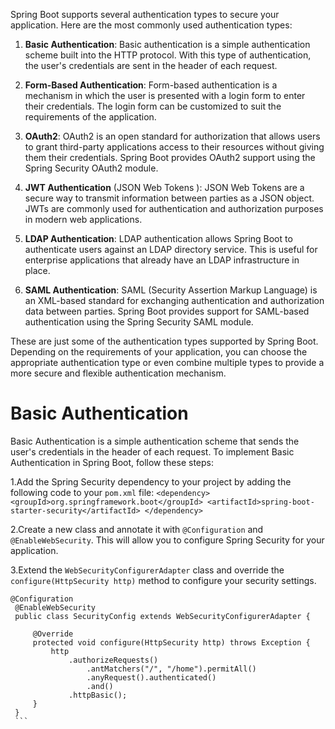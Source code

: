 Spring Boot supports several authentication types to secure your application. Here are the most commonly used authentication types:

1.  **Basic Authentication**: Basic authentication is a simple authentication scheme built into the HTTP protocol. With this type of authentication, the user's credentials are sent in the header of each request.

2.  **Form-Based Authentication**: Form-based authentication is a mechanism in which the user is presented with a login form to enter their credentials. The login form can be customized to suit the requirements of the application.

3.  **OAuth2**: OAuth2 is an open standard for authorization that allows users to grant third-party applications access to their resources without giving them their credentials. Spring Boot provides OAuth2 support using the Spring Security OAuth2 module.

4. **JWT Authentication** (JSON Web Tokens ): JSON Web Tokens are a secure way to transmit information between parties as a JSON object. JWTs are commonly used for authentication and authorization purposes in modern web applications.

5.  **LDAP Authentication**: LDAP authentication allows Spring Boot to authenticate users against an LDAP directory service. This is useful for enterprise applications that already have an LDAP infrastructure in place.

6.  **SAML Authentication**: SAML (Security Assertion Markup Language) is an XML-based standard for exchanging authentication and authorization data between parties. Spring Boot provides support for SAML-based authentication using the Spring Security SAML module.

These are just some of the authentication types supported by Spring Boot. Depending on the requirements of your application, you can choose the appropriate authentication type or even combine multiple types to provide a more secure and flexible authentication mechanism.


# Basic Authentication

Basic Authentication is a simple authentication scheme that sends the user's credentials in the header of each request. To implement Basic Authentication in Spring Boot, follow these steps:

1.Add the Spring Security dependency to your project by adding the following code to your `pom.xml` file:
    ```<dependency>
        <groupId>org.springframework.boot</groupId>
        <artifactId>spring-boot-starter-security</artifactId>
    </dependency>
    ```

2.Create a new class and annotate it with `@Configuration` and `@EnableWebSecurity`. This will allow you to configure Spring Security for your application.

3.Extend the `WebSecurityConfigurerAdapter` class and override the `configure(HttpSecurity http)` method to configure your security settings.  

   ```
   @Configuration
    @EnableWebSecurity
    public class SecurityConfig extends WebSecurityConfigurerAdapter {

        @Override
        protected void configure(HttpSecurity http) throws Exception {
            http
                .authorizeRequests()
                    .antMatchers("/", "/home").permitAll()
                    .anyRequest().authenticated()
                    .and()
                .httpBasic();
        }
    }
    ```
